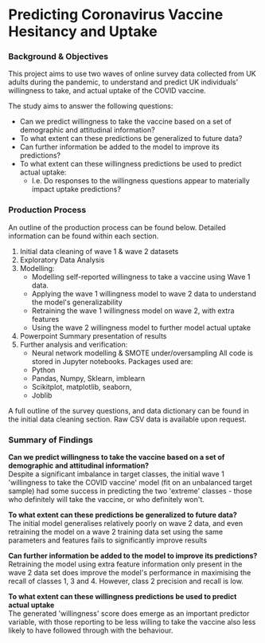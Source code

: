 # Predicting Coronavirus Vaccine Hesitancy and Uptake  

### Background & Objectives  

This project aims to use two waves of online survey data collected from UK adults during the pandemic, to understand and predict UK individuals’ willingness to take, and actual uptake of the COVID vaccine.  
  
The study aims to answer the following questions:  
* Can we predict willingness to take the vaccine based on a set of demographic and attitudinal information?
* To what extent can these predictions be generalized to future data?
* Can further information be added to the model to improve its predictions?
* To what extent can these willingness predictions be used to predict actual uptake:
    - I.e. Do responses to the willingness questions appear to materially impact uptake predictions?
    
### Production Process  
An outline of the production process can be found below. Detailed information can be found within each section.
1. Initial data cleaning of wave 1 & wave 2 datasets
2. Exploratory Data Analysis
3. Modelling:
    - Modelling self-reported willingness to take a vaccine using Wave 1 data.
    - Applying the wave 1 willingness model to wave 2 data to understand the model's generalizability
    - Retraining the wave 1 willingness model on wave 2, with extra features
    - Using the wave 2 willingness model to further model actual uptake
4. Powerpoint Summary presentation of results
5. Further analysis and verification:
    - Neural network modelling & SMOTE under/oversampling
All code is stored in Jupyter notebooks. Packages used are:
    - Python
    - Pandas, Numpy, Sklearn, imblearn
    - Scikitplot, matplotlib, seaborn,
    - Joblib  
    
A full outline of the survey questions, and data dictionary can be found in the initial data cleaning section. Raw CSV data is available upon request.

### Summary of Findings  
**Can we predict willingness to take the vaccine based on a set of demographic and attitudinal information?**  
Despite a significant imbalance in target classes, the initial wave 1 'willingness to take the COVID vaccine' model (fit on an unbalanced target sample) had some success in predicting the two 'extreme' classes - those who definitely will take the vaccine, or who definitely won't.  

**To what extent can these predictions be generalized to future data?**  
The initial model generalises relatively poorly on wave 2 data, and even retraining the model on a wave 2 training data set using the same parameters and features fails to significantly improve results  

**Can further information be added to the model to improve its predictions?**  
Retraining the model using extra feature information only present in the wave 2 data set does improve the model's performance in maximising the recall of classes 1, 3 and 4. However, class 2 precision and recall is low.  

**To what extent can these willingness predictions be used to predict actual uptake**  
The generated 'willingness' score does emerge as an important predictor variable, with those reporting to be less willing to take the vaccine also less likely to have followed through with the behaviour.  
